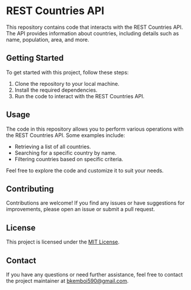 # REST Countries API

This repository contains code that interacts with the REST Countries API. The API provides information about countries, including details such as name, population, area, and more.

## Getting Started

To get started with this project, follow these steps:

1. Clone the repository to your local machine.
2. Install the required dependencies.
3. Run the code to interact with the REST Countries API.

## Usage

The code in this repository allows you to perform various operations with the REST Countries API. Some examples include:

- Retrieving a list of all countries.
- Searching for a specific country by name.
- Filtering countries based on specific criteria.

Feel free to explore the code and customize it to suit your needs.

## Contributing

Contributions are welcome! If you find any issues or have suggestions for improvements, please open an issue or submit a pull request.

## License

This project is licensed under the [MIT License](LICENSE).

## Contact

If you have any questions or need further assistance, feel free to contact the project maintainer at [bkemboi590@gmail.com](mailto:bkemboi590@gmail.com).
